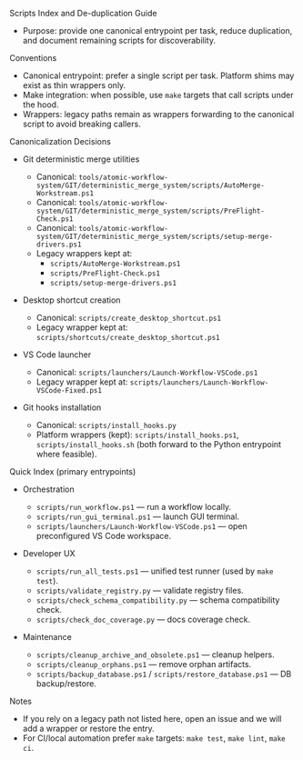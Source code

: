 Scripts Index and De-duplication Guide

- Purpose: provide one canonical entrypoint per task, reduce duplication, and document remaining scripts for discoverability.

Conventions
- Canonical entrypoint: prefer a single script per task. Platform shims may exist as thin wrappers only.
- Make integration: when possible, use `make` targets that call scripts under the hood.
- Wrappers: legacy paths remain as wrappers forwarding to the canonical script to avoid breaking callers.

Canonicalization Decisions
- Git deterministic merge utilities
  - Canonical: `tools/atomic-workflow-system/GIT/deterministic_merge_system/scripts/AutoMerge-Workstream.ps1`
  - Canonical: `tools/atomic-workflow-system/GIT/deterministic_merge_system/scripts/PreFlight-Check.ps1`
  - Canonical: `tools/atomic-workflow-system/GIT/deterministic_merge_system/scripts/setup-merge-drivers.ps1`
  - Legacy wrappers kept at:
    - `scripts/AutoMerge-Workstream.ps1`
    - `scripts/PreFlight-Check.ps1`
    - `scripts/setup-merge-drivers.ps1`

- Desktop shortcut creation
  - Canonical: `scripts/create_desktop_shortcut.ps1`
  - Legacy wrapper kept at: `scripts/shortcuts/create_desktop_shortcut.ps1`

- VS Code launcher
  - Canonical: `scripts/launchers/Launch-Workflow-VSCode.ps1`
  - Legacy wrapper kept at: `scripts/launchers/Launch-Workflow-VSCode-Fixed.ps1`

- Git hooks installation
  - Canonical: `scripts/install_hooks.py`
  - Platform wrappers (kept): `scripts/install_hooks.ps1`, `scripts/install_hooks.sh` (both forward to the Python entrypoint where feasible).

Quick Index (primary entrypoints)
- Orchestration
  - `scripts/run_workflow.ps1` — run a workflow locally.
  - `scripts/run_gui_terminal.ps1` — launch GUI terminal.
  - `scripts/launchers/Launch-Workflow-VSCode.ps1` — open preconfigured VS Code workspace.

- Developer UX
  - `scripts/run_all_tests.ps1` — unified test runner (used by `make test`).
  - `scripts/validate_registry.py` — validate registry files.
  - `scripts/check_schema_compatibility.py` — schema compatibility check.
  - `scripts/check_doc_coverage.py` — docs coverage check.

- Maintenance
  - `scripts/cleanup_archive_and_obsolete.ps1` — cleanup helpers.
  - `scripts/cleanup_orphans.ps1` — remove orphan artifacts.
  - `scripts/backup_database.ps1` / `scripts/restore_database.ps1` — DB backup/restore.

Notes
- If you rely on a legacy path not listed here, open an issue and we will add a wrapper or restore the entry.
- For CI/local automation prefer `make` targets: `make test`, `make lint`, `make ci`.

